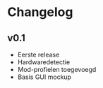 # Changelog

## v0.1
- Eerste release
- Hardwaredetectie
- Mod-profielen toegevoegd
- Basis GUI mockup